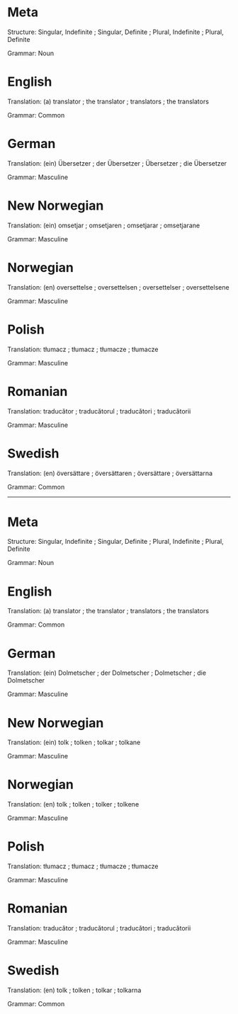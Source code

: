 Meta
====

Structure: Singular, Indefinite ; Singular, Definite ; Plural, Indefinite ; Plural, Definite

Grammar:   Noun



English
=======

Translation: (a) translator ; the translator ; translators ; the translators

Grammar:     Common



German
======

Translation: (ein) Übersetzer ; der Übersetzer ; Übersetzer ; die Übersetzer

Grammar:     Masculine



New Norwegian
=============

Translation: (ein) omsetjar ; omsetjaren ; omsetjarar ; omsetjarane

Grammar:     Masculine



Norwegian
=========

Translation: (en) oversettelse ; oversettelsen ; oversettelser ; oversettelsene

Grammar:     Masculine



Polish
======

Translation: tłumacz ; tłumacz ; tłumacze ; tłumacze

Grammar:     Masculine



Romanian
========

Translation: traducător ; traducătorul ; traducători ; traducătorii

Grammar:     Masculine



Swedish
=======

Translation: (en) översättare ; översättaren ; översättare ; översättarna

Grammar:     Common



--------------------------------------------------------------------------------

Meta
====

Structure: Singular, Indefinite ; Singular, Definite ; Plural, Indefinite ; Plural, Definite

Grammar:   Noun



English
=======

Translation: (a) translator ; the translator ; translators ; the translators

Grammar:     Common



German
======

Translation: (ein) Dolmetscher ; der Dolmetscher ; Dolmetscher ; die Dolmetscher

Grammar:     Masculine



New Norwegian
=============

Translation: (ein) tolk ; tolken ; tolkar ; tolkane

Grammar:     Masculine



Norwegian
=========

Translation: (en) tolk ; tolken ; tolker ; tolkene

Grammar:     Masculine



Polish
======

Translation: tłumacz ; tłumacz ; tłumacze ; tłumacze

Grammar:     Masculine



Romanian
========

Translation: traducător ; traducătorul ; traducători ; traducătorii

Grammar:     Masculine



Swedish
=======

Translation: (en) tolk ; tolken ; tolkar ; tolkarna

Grammar:     Common
